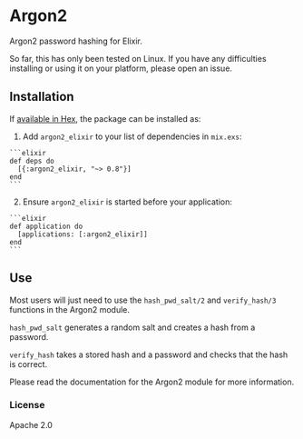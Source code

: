 # Argon2

Argon2 password hashing for Elixir.

So far, this has only been tested on Linux. If you have any difficulties installing
or using it on your platform, please open an issue.

## Installation

If [available in Hex](https://hex.pm/docs/publish), the package can be installed as:

  1. Add `argon2_elixir` to your list of dependencies in `mix.exs`:

    ```elixir
    def deps do
      [{:argon2_elixir, "~> 0.8"}]
    end
    ```

  2. Ensure `argon2_elixir` is started before your application:

    ```elixir
    def application do
      [applications: [:argon2_elixir]]
    end
    ```

## Use

Most users will just need to use the `hash_pwd_salt/2` and `verify_hash/3`
functions in the Argon2 module.

`hash_pwd_salt` generates a random salt and creates a hash from a password.

`verify_hash` takes a stored hash and a password and checks that the hash
is correct.

Please read the documentation for the Argon2 module for more information.

### License

Apache 2.0
